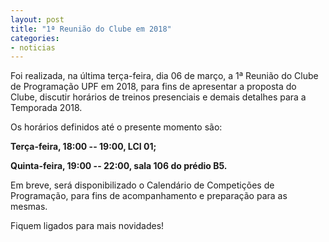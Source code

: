 ```yaml
---
layout: post
title: "1ª Reunião do Clube em 2018"
categories:
- noticias
---
```


Foi realizada, na última terça-feira, dia 06 de março, a 1ª Reunião do Clube de Programação UPF em 2018, para fins de apresentar a proposta do Clube, discutir horários de treinos presenciais e demais detalhes para a Temporada 2018.

Os horários definidos até o presente momento são:

**Terça-feira, 18:00 -- 19:00, LCI 01;**

**Quinta-feira, 19:00 -- 22:00, sala 106 do prédio B5.**

Em breve, será disponibilizado o Calendário de Competições de Programação, para fins de acompanhamento e preparação para as mesmas.

Fiquem ligados para mais novidades!
